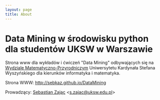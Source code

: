 ```yaml
---
layout: page
title: About
---
```


# Data Mining w środowisku python dla studentów UKSW w Warszawie

Strona www dla wykładów i ćwiczeń "Data Mining" odbywających się 
na [Wydziale Matematyczno-Przyrodniczym](https://wmp.uksw.edu.pl) Uniwersytetu
Kardynała Stefana Wyszyńskiego dla kierunków informatyka i matematyka.

Strona WWW: http://sebkaz.github.io/DataMining

Prowadzący: [Sebastian Zając](https://sebastianzajac.pl)
<[s.zajac@uksw.edu.pl](mailto:s.zajac@uksw.edu.pl)>

